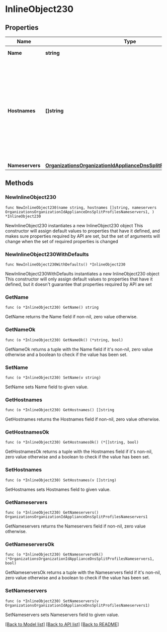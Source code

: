 # InlineObject230

## Properties

Name | Type | Description | Notes
------------ | ------------- | ------------- | -------------
**Name** | **string** | Name of profile | 
**Hostnames** | **[]string** | The hostname patterns to match for redirection. For more information on Split DNS hostname pattern formatting, please consult the Split DNS KB. | 
**Nameservers** | [**OrganizationsOrganizationIdApplianceDnsSplitProfilesNameservers1**](OrganizationsOrganizationIdApplianceDnsSplitProfilesNameservers1.md) |  | 

## Methods

### NewInlineObject230

`func NewInlineObject230(name string, hostnames []string, nameservers OrganizationsOrganizationIdApplianceDnsSplitProfilesNameservers1, ) *InlineObject230`

NewInlineObject230 instantiates a new InlineObject230 object
This constructor will assign default values to properties that have it defined,
and makes sure properties required by API are set, but the set of arguments
will change when the set of required properties is changed

### NewInlineObject230WithDefaults

`func NewInlineObject230WithDefaults() *InlineObject230`

NewInlineObject230WithDefaults instantiates a new InlineObject230 object
This constructor will only assign default values to properties that have it defined,
but it doesn't guarantee that properties required by API are set

### GetName

`func (o *InlineObject230) GetName() string`

GetName returns the Name field if non-nil, zero value otherwise.

### GetNameOk

`func (o *InlineObject230) GetNameOk() (*string, bool)`

GetNameOk returns a tuple with the Name field if it's non-nil, zero value otherwise
and a boolean to check if the value has been set.

### SetName

`func (o *InlineObject230) SetName(v string)`

SetName sets Name field to given value.


### GetHostnames

`func (o *InlineObject230) GetHostnames() []string`

GetHostnames returns the Hostnames field if non-nil, zero value otherwise.

### GetHostnamesOk

`func (o *InlineObject230) GetHostnamesOk() (*[]string, bool)`

GetHostnamesOk returns a tuple with the Hostnames field if it's non-nil, zero value otherwise
and a boolean to check if the value has been set.

### SetHostnames

`func (o *InlineObject230) SetHostnames(v []string)`

SetHostnames sets Hostnames field to given value.


### GetNameservers

`func (o *InlineObject230) GetNameservers() OrganizationsOrganizationIdApplianceDnsSplitProfilesNameservers1`

GetNameservers returns the Nameservers field if non-nil, zero value otherwise.

### GetNameserversOk

`func (o *InlineObject230) GetNameserversOk() (*OrganizationsOrganizationIdApplianceDnsSplitProfilesNameservers1, bool)`

GetNameserversOk returns a tuple with the Nameservers field if it's non-nil, zero value otherwise
and a boolean to check if the value has been set.

### SetNameservers

`func (o *InlineObject230) SetNameservers(v OrganizationsOrganizationIdApplianceDnsSplitProfilesNameservers1)`

SetNameservers sets Nameservers field to given value.



[[Back to Model list]](../README.md#documentation-for-models) [[Back to API list]](../README.md#documentation-for-api-endpoints) [[Back to README]](../README.md)


